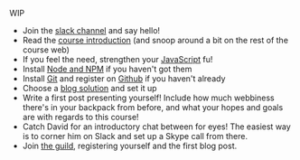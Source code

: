 WIP

*    Join the [slack channel](../slack-channel) and say hello!
*    Read the [course introduction](../introduction) (and snoop around a bit on the rest of the course web)
*    If you feel the need, strengthen your [JavaScript](../javascript) fu!
*    Install [Node and NPM](../node-and-npm) if you haven't got them
*    Install [Git](git-and-github) and register on [Github](git-and-github) if you haven't already
*    Choose a [blog solution](../blog) and set it up
*    Write a first post presenting yourself! Include how much webbiness there's in your backpack from before, and what your hopes and goals are with regards to this course!
*    Catch David for an introductory chat between for eyes! The easiest way is to corner him on Slack and set up a Skype call from there.
*    Join [the guild](../about-the-guild), registering yourself and the first blog post.